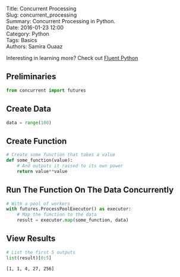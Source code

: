 Title: Concurrent Processing  
Slug: concurrent_processing   
Summary: Concurrent Processing in Python.    
Date: 2016-01-23 12:00  
Category: Python  
Tags: Basics    
Authors: Samira Ouaaz  

Interesting in learning more? Check out [Fluent Python](http://amzn.to/2jYU506)

## Preliminaries


```python
from concurrent import futures
```

## Create Data


```python
data = range(100)
```

## Create Function


```python
# Create some function that takes a value
def some_function(value):
    # And outputs it raised to its own power
    return value**value
```

## Run The Function On The Data Concurrently


```python
# With a pool of workers
with futures.ProcessPoolExecutor() as executor:
    # Map the function to the data
    result = executor.map(some_function, data)
```

## View Results


```python
# List the first 5 outputs
list(result)[0:5]
```




    [1, 1, 4, 27, 256]

